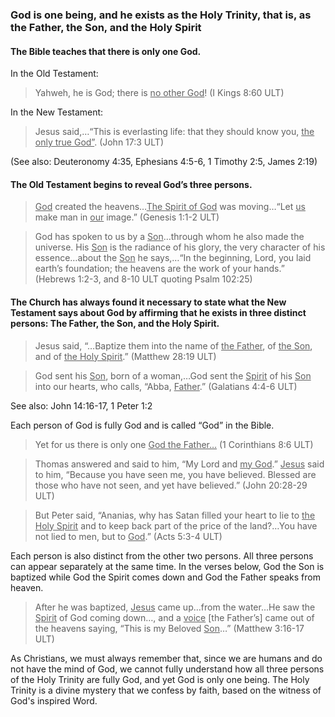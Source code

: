 
### God is one being, and he exists as the Holy Trinity, that is, as the Father, the Son, and the Holy Spirit

#### The Bible teaches that there is only one God.

In the Old Testament:

> Yahweh, he is God; there is <u>no other God</u>! (I Kings 8:60 ULT)

In the New Testament:

> Jesus said,…“This is everlasting life: that they should know you, <u>the only true God”</u>. (John 17:3 ULT)

(See also: Deuteronomy 4:35, Ephesians 4:5-6, 1 Timothy 2:5, James 2:19)

#### The Old Testament begins to reveal God’s three persons.

> <u>God</u> created the heavens…<u>The Spirit of God</u> was moving…“Let <u>us</u> make man in <u>our</u> image.”  (Genesis 1:1-2 ULT)

> God has spoken to us by a <u>Son</u>…through whom he also made the universe. His <u>Son</u> is the radiance of his glory, the very character of his essence…about the <u>Son</u> he says,…“In the beginning, Lord, you laid earth’s foundation; the heavens are the work of your hands.” (Hebrews 1:2-3, and 8-10 ULT quoting Psalm 102:25) 


#### The Church has always found it necessary to state what the New Testament says about God by affirming that he exists in three distinct persons: The Father, the Son, and the Holy Spirit.

> Jesus said, “…Baptize them into the name of <u>the Father</u>, of <u>the Son</u>, and of <u>the Holy Spirit</u>.” (Matthew 28:19 ULT)

> God sent his <u>Son</u>, born of a woman,…God sent the <u>Spirit</u> of his <u>Son</u> into our hearts, who calls, “Abba, <u>Father</u>.” (Galatians 4:4-6 ULT) 

See also: John 14:16-17, 1 Peter 1:2

Each person of God is fully God and is called “God” in the Bible.

> Yet for us there is only one <u>God the Father…</u> (1 Corinthians 8:6 ULT)

> Thomas answered and said to him, “My Lord and <u>my God</u>.” <u>Jesus</u> said to him, “Because you have seen me, you have believed. Blessed are those who have not seen, and yet have believed.” (John 20:28-29 ULT) 

> But Peter said, “Ananias, why has Satan filled your heart to lie to <u>the Holy Spirit</u> and to keep back part of the price of the land?…You have not lied to men, but to <u>God</u>.” (Acts 5:3-4 ULT) 

Each person is also distinct from the other two persons. All three persons can appear separately at the same time. In the verses below, God the Son is baptized while God the Spirit comes down and God the Father speaks from heaven.
> After he was baptized, <u>Jesus</u> came up…from the water…He saw the <u>Spirit</u> of God coming down…, and a <u>voice</u> [the Father’s] came out of the heavens saying, “This is my Beloved <u>Son</u>…” (Matthew 3:16-17 ULT)

As Christians, we must always remember that, since we are humans and do not have the mind of God, we cannot fully understand how all three persons of the Holy Trinity are fully God, and yet God is only one being.  The Holy Trinity is a divine mystery that we confess by faith, based on the witness of God's inspired Word.